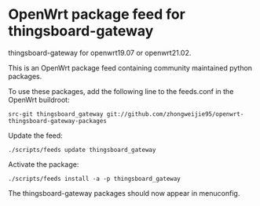 # OpenWrt package feed for thingsboard-gateway
thingsboard-gateway for openwrt19.07 or openwrt21.02.

This is an OpenWrt package feed containing community maintained python packages.

To use these packages, add the following line to the feeds.conf in the OpenWrt buildroot:



    src-git thingsboard_gateway git://github.com/zhongweijie95/openwrt-thingsboard-gateway-packages


Update the feed:


    ./scripts/feeds update thingsboard_gateway 


Activate the package:


    ./scripts/feeds install -a -p thingsboard_gateway


The thingsboard-gateway packages should now appear in menuconfig.
